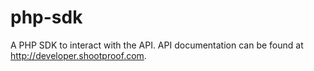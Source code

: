 php-sdk
=======

A PHP SDK to interact with the API. API documentation can be found at http://developer.shootproof.com.
